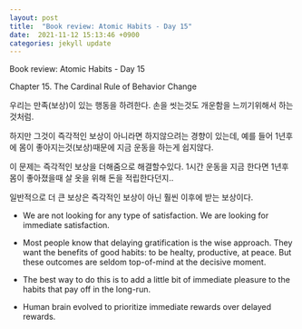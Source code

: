 ```yaml
---
layout: post
title:  "Book review: Atomic Habits - Day 15"
date:  2021-11-12 15:13:46 +0900 
categories: jekyll update
---
```


Book review: Atomic Habits - Day 15

Chapter 15. The Cardinal Rule of Behavior Change

우리는 만족(보상)이 있는 행동을 하려한다. 손을 씻는것도 개운함을 느끼기위해서 하는것처럼.

하지만 그것이 즉각적인 보상이 아니라면 하지않으려는 경향이 있는데, 예를 들어 1년후에 몸이 좋아지는것(보상)때문에 지금 운동을 하는게 쉽지않다.

이 문제는 즉각적인 보상을 더해줌으로 해결할수있다.  1시간 운동을 지금 한다면 1년후 몸이 좋아졌을때 살 옷을 위해 돈을 적립한다던지..

일반적으로 더 큰 보상은 즉각적인 보상이 아닌 훨씬 이후에 받는 보상이다.

* We are not looking for any type of satisfaction. We are looking for immediate satisfaction.

* Most people know that delaying gratification is the wise approach. They want the benefits of good habits: to be healty, productive, at peace. But these outcomes are seldom top-of-mind at the decisive moment.

* The best way to do this is to add a little bit of immediate pleasure to the habits that pay off in the long-run.

* Human brain evolved to prioritize immediate rewards over delayed rewards.

